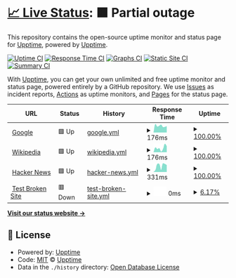 # [📈 Live Status](https://upptime.github.io/upptime): <!--live status--> **🟧 Partial outage**

This repository contains the open-source uptime monitor and status page for [Upptime](https://upptime.js.org), powered by [Upptime](https://github.com/upptime/upptime).

[![Uptime CI](https://github.com/upptime/upptime/workflows/Uptime%20CI/badge.svg)](https://github.com/upptime/upptime/actions?query=workflow%3A%22Uptime+CI%22)
[![Response Time CI](https://github.com/upptime/upptime/workflows/Response%20Time%20CI/badge.svg)](https://github.com/upptime/upptime/actions?query=workflow%3A%22Response+Time+CI%22)
[![Graphs CI](https://github.com/upptime/upptime/workflows/Graphs%20CI/badge.svg)](https://github.com/upptime/upptime/actions?query=workflow%3A%22Graphs+CI%22)
[![Static Site CI](https://github.com/upptime/upptime/workflows/Static%20Site%20CI/badge.svg)](https://github.com/upptime/upptime/actions?query=workflow%3A%22Static+Site+CI%22)
[![Summary CI](https://github.com/upptime/upptime/workflows/Summary%20CI/badge.svg)](https://github.com/upptime/upptime/actions?query=workflow%3A%22Summary+CI%22)

With [Upptime](https://upptime.js.org), you can get your own unlimited and free uptime monitor and status page, powered entirely by a GitHub repository. We use [Issues](https://github.com/upptime/upptime/issues) as incident reports, [Actions](https://github.com/upptime/upptime/actions) as uptime monitors, and [Pages](https://upptime.github.io/upptime) for the status page.

<!--start: status pages-->
<!-- This summary is generated by Upptime (https://github.com/upptime/upptime) -->
<!-- Do not edit this manually, your changes will be overwritten -->
<!-- prettier-ignore -->
| URL | Status | History | Response Time | Uptime |
| --- | ------ | ------- | ------------- | ------ |
| <img alt="" src="https://icons.duckduckgo.com/ip3/www.google.com.ico" height="13"> [Google](https://www.google.com) | 🟩 Up | [google.yml](https://github.com/necjosh/upptime/commits/HEAD/history/google.yml) | <details><summary><img alt="Response time graph" src="./graphs/google/response-time-week.png" height="20"> 176ms</summary><br><a href="https://http://necjosh.sageenterpriseintelligence.com//history/google"><img alt="Response time 176" src="https://img.shields.io/endpoint?url=https%3A%2F%2Fraw.githubusercontent.com%2Fnecjosh%2Fupptime%2FHEAD%2Fapi%2Fgoogle%2Fresponse-time.json"></a><br><a href="https://http://necjosh.sageenterpriseintelligence.com//history/google"><img alt="24-hour response time 176" src="https://img.shields.io/endpoint?url=https%3A%2F%2Fraw.githubusercontent.com%2Fnecjosh%2Fupptime%2FHEAD%2Fapi%2Fgoogle%2Fresponse-time-day.json"></a><br><a href="https://http://necjosh.sageenterpriseintelligence.com//history/google"><img alt="7-day response time 176" src="https://img.shields.io/endpoint?url=https%3A%2F%2Fraw.githubusercontent.com%2Fnecjosh%2Fupptime%2FHEAD%2Fapi%2Fgoogle%2Fresponse-time-week.json"></a><br><a href="https://http://necjosh.sageenterpriseintelligence.com//history/google"><img alt="30-day response time 176" src="https://img.shields.io/endpoint?url=https%3A%2F%2Fraw.githubusercontent.com%2Fnecjosh%2Fupptime%2FHEAD%2Fapi%2Fgoogle%2Fresponse-time-month.json"></a><br><a href="https://http://necjosh.sageenterpriseintelligence.com//history/google"><img alt="1-year response time 176" src="https://img.shields.io/endpoint?url=https%3A%2F%2Fraw.githubusercontent.com%2Fnecjosh%2Fupptime%2FHEAD%2Fapi%2Fgoogle%2Fresponse-time-year.json"></a></details> | <details><summary><a href="https://http://necjosh.sageenterpriseintelligence.com//history/google">100.00%</a></summary><a href="https://http://necjosh.sageenterpriseintelligence.com//history/google"><img alt="All-time uptime 100.00%" src="https://img.shields.io/endpoint?url=https%3A%2F%2Fraw.githubusercontent.com%2Fnecjosh%2Fupptime%2FHEAD%2Fapi%2Fgoogle%2Fuptime.json"></a><br><a href="https://http://necjosh.sageenterpriseintelligence.com//history/google"><img alt="24-hour uptime 100.00%" src="https://img.shields.io/endpoint?url=https%3A%2F%2Fraw.githubusercontent.com%2Fnecjosh%2Fupptime%2FHEAD%2Fapi%2Fgoogle%2Fuptime-day.json"></a><br><a href="https://http://necjosh.sageenterpriseintelligence.com//history/google"><img alt="7-day uptime 100.00%" src="https://img.shields.io/endpoint?url=https%3A%2F%2Fraw.githubusercontent.com%2Fnecjosh%2Fupptime%2FHEAD%2Fapi%2Fgoogle%2Fuptime-week.json"></a><br><a href="https://http://necjosh.sageenterpriseintelligence.com//history/google"><img alt="30-day uptime 100.00%" src="https://img.shields.io/endpoint?url=https%3A%2F%2Fraw.githubusercontent.com%2Fnecjosh%2Fupptime%2FHEAD%2Fapi%2Fgoogle%2Fuptime-month.json"></a><br><a href="https://http://necjosh.sageenterpriseintelligence.com//history/google"><img alt="1-year uptime 100.00%" src="https://img.shields.io/endpoint?url=https%3A%2F%2Fraw.githubusercontent.com%2Fnecjosh%2Fupptime%2FHEAD%2Fapi%2Fgoogle%2Fuptime-year.json"></a></details>
| <img alt="" src="https://icons.duckduckgo.com/ip3/en.wikipedia.org.ico" height="13"> [Wikipedia](https://en.wikipedia.org) | 🟩 Up | [wikipedia.yml](https://github.com/necjosh/upptime/commits/HEAD/history/wikipedia.yml) | <details><summary><img alt="Response time graph" src="./graphs/wikipedia/response-time-week.png" height="20"> 176ms</summary><br><a href="https://http://necjosh.sageenterpriseintelligence.com//history/wikipedia"><img alt="Response time 176" src="https://img.shields.io/endpoint?url=https%3A%2F%2Fraw.githubusercontent.com%2Fnecjosh%2Fupptime%2FHEAD%2Fapi%2Fwikipedia%2Fresponse-time.json"></a><br><a href="https://http://necjosh.sageenterpriseintelligence.com//history/wikipedia"><img alt="24-hour response time 176" src="https://img.shields.io/endpoint?url=https%3A%2F%2Fraw.githubusercontent.com%2Fnecjosh%2Fupptime%2FHEAD%2Fapi%2Fwikipedia%2Fresponse-time-day.json"></a><br><a href="https://http://necjosh.sageenterpriseintelligence.com//history/wikipedia"><img alt="7-day response time 176" src="https://img.shields.io/endpoint?url=https%3A%2F%2Fraw.githubusercontent.com%2Fnecjosh%2Fupptime%2FHEAD%2Fapi%2Fwikipedia%2Fresponse-time-week.json"></a><br><a href="https://http://necjosh.sageenterpriseintelligence.com//history/wikipedia"><img alt="30-day response time 176" src="https://img.shields.io/endpoint?url=https%3A%2F%2Fraw.githubusercontent.com%2Fnecjosh%2Fupptime%2FHEAD%2Fapi%2Fwikipedia%2Fresponse-time-month.json"></a><br><a href="https://http://necjosh.sageenterpriseintelligence.com//history/wikipedia"><img alt="1-year response time 176" src="https://img.shields.io/endpoint?url=https%3A%2F%2Fraw.githubusercontent.com%2Fnecjosh%2Fupptime%2FHEAD%2Fapi%2Fwikipedia%2Fresponse-time-year.json"></a></details> | <details><summary><a href="https://http://necjosh.sageenterpriseintelligence.com//history/wikipedia">100.00%</a></summary><a href="https://http://necjosh.sageenterpriseintelligence.com//history/wikipedia"><img alt="All-time uptime 100.00%" src="https://img.shields.io/endpoint?url=https%3A%2F%2Fraw.githubusercontent.com%2Fnecjosh%2Fupptime%2FHEAD%2Fapi%2Fwikipedia%2Fuptime.json"></a><br><a href="https://http://necjosh.sageenterpriseintelligence.com//history/wikipedia"><img alt="24-hour uptime 100.00%" src="https://img.shields.io/endpoint?url=https%3A%2F%2Fraw.githubusercontent.com%2Fnecjosh%2Fupptime%2FHEAD%2Fapi%2Fwikipedia%2Fuptime-day.json"></a><br><a href="https://http://necjosh.sageenterpriseintelligence.com//history/wikipedia"><img alt="7-day uptime 100.00%" src="https://img.shields.io/endpoint?url=https%3A%2F%2Fraw.githubusercontent.com%2Fnecjosh%2Fupptime%2FHEAD%2Fapi%2Fwikipedia%2Fuptime-week.json"></a><br><a href="https://http://necjosh.sageenterpriseintelligence.com//history/wikipedia"><img alt="30-day uptime 100.00%" src="https://img.shields.io/endpoint?url=https%3A%2F%2Fraw.githubusercontent.com%2Fnecjosh%2Fupptime%2FHEAD%2Fapi%2Fwikipedia%2Fuptime-month.json"></a><br><a href="https://http://necjosh.sageenterpriseintelligence.com//history/wikipedia"><img alt="1-year uptime 100.00%" src="https://img.shields.io/endpoint?url=https%3A%2F%2Fraw.githubusercontent.com%2Fnecjosh%2Fupptime%2FHEAD%2Fapi%2Fwikipedia%2Fuptime-year.json"></a></details>
| <img alt="" src="https://icons.duckduckgo.com/ip3/news.ycombinator.com.ico" height="13"> [Hacker News](https://news.ycombinator.com) | 🟩 Up | [hacker-news.yml](https://github.com/necjosh/upptime/commits/HEAD/history/hacker-news.yml) | <details><summary><img alt="Response time graph" src="./graphs/hacker-news/response-time-week.png" height="20"> 331ms</summary><br><a href="https://http://necjosh.sageenterpriseintelligence.com//history/hacker-news"><img alt="Response time 331" src="https://img.shields.io/endpoint?url=https%3A%2F%2Fraw.githubusercontent.com%2Fnecjosh%2Fupptime%2FHEAD%2Fapi%2Fhacker-news%2Fresponse-time.json"></a><br><a href="https://http://necjosh.sageenterpriseintelligence.com//history/hacker-news"><img alt="24-hour response time 331" src="https://img.shields.io/endpoint?url=https%3A%2F%2Fraw.githubusercontent.com%2Fnecjosh%2Fupptime%2FHEAD%2Fapi%2Fhacker-news%2Fresponse-time-day.json"></a><br><a href="https://http://necjosh.sageenterpriseintelligence.com//history/hacker-news"><img alt="7-day response time 331" src="https://img.shields.io/endpoint?url=https%3A%2F%2Fraw.githubusercontent.com%2Fnecjosh%2Fupptime%2FHEAD%2Fapi%2Fhacker-news%2Fresponse-time-week.json"></a><br><a href="https://http://necjosh.sageenterpriseintelligence.com//history/hacker-news"><img alt="30-day response time 331" src="https://img.shields.io/endpoint?url=https%3A%2F%2Fraw.githubusercontent.com%2Fnecjosh%2Fupptime%2FHEAD%2Fapi%2Fhacker-news%2Fresponse-time-month.json"></a><br><a href="https://http://necjosh.sageenterpriseintelligence.com//history/hacker-news"><img alt="1-year response time 331" src="https://img.shields.io/endpoint?url=https%3A%2F%2Fraw.githubusercontent.com%2Fnecjosh%2Fupptime%2FHEAD%2Fapi%2Fhacker-news%2Fresponse-time-year.json"></a></details> | <details><summary><a href="https://http://necjosh.sageenterpriseintelligence.com//history/hacker-news">100.00%</a></summary><a href="https://http://necjosh.sageenterpriseintelligence.com//history/hacker-news"><img alt="All-time uptime 100.00%" src="https://img.shields.io/endpoint?url=https%3A%2F%2Fraw.githubusercontent.com%2Fnecjosh%2Fupptime%2FHEAD%2Fapi%2Fhacker-news%2Fuptime.json"></a><br><a href="https://http://necjosh.sageenterpriseintelligence.com//history/hacker-news"><img alt="24-hour uptime 100.00%" src="https://img.shields.io/endpoint?url=https%3A%2F%2Fraw.githubusercontent.com%2Fnecjosh%2Fupptime%2FHEAD%2Fapi%2Fhacker-news%2Fuptime-day.json"></a><br><a href="https://http://necjosh.sageenterpriseintelligence.com//history/hacker-news"><img alt="7-day uptime 100.00%" src="https://img.shields.io/endpoint?url=https%3A%2F%2Fraw.githubusercontent.com%2Fnecjosh%2Fupptime%2FHEAD%2Fapi%2Fhacker-news%2Fuptime-week.json"></a><br><a href="https://http://necjosh.sageenterpriseintelligence.com//history/hacker-news"><img alt="30-day uptime 100.00%" src="https://img.shields.io/endpoint?url=https%3A%2F%2Fraw.githubusercontent.com%2Fnecjosh%2Fupptime%2FHEAD%2Fapi%2Fhacker-news%2Fuptime-month.json"></a><br><a href="https://http://necjosh.sageenterpriseintelligence.com//history/hacker-news"><img alt="1-year uptime 100.00%" src="https://img.shields.io/endpoint?url=https%3A%2F%2Fraw.githubusercontent.com%2Fnecjosh%2Fupptime%2FHEAD%2Fapi%2Fhacker-news%2Fuptime-year.json"></a></details>
| <img alt="" src="https://icons.duckduckgo.com/ip3/thissitedoesnotexist.koj.co.ico" height="13"> [Test Broken Site](https://thissitedoesnotexist.koj.co) | 🟥 Down | [test-broken-site.yml](https://github.com/necjosh/upptime/commits/HEAD/history/test-broken-site.yml) | <details><summary><img alt="Response time graph" src="./graphs/test-broken-site/response-time-week.png" height="20"> 0ms</summary><br><a href="https://http://necjosh.sageenterpriseintelligence.com//history/test-broken-site"><img alt="Response time 0" src="https://img.shields.io/endpoint?url=https%3A%2F%2Fraw.githubusercontent.com%2Fnecjosh%2Fupptime%2FHEAD%2Fapi%2Ftest-broken-site%2Fresponse-time.json"></a><br><a href="https://http://necjosh.sageenterpriseintelligence.com//history/test-broken-site"><img alt="24-hour response time 0" src="https://img.shields.io/endpoint?url=https%3A%2F%2Fraw.githubusercontent.com%2Fnecjosh%2Fupptime%2FHEAD%2Fapi%2Ftest-broken-site%2Fresponse-time-day.json"></a><br><a href="https://http://necjosh.sageenterpriseintelligence.com//history/test-broken-site"><img alt="7-day response time 0" src="https://img.shields.io/endpoint?url=https%3A%2F%2Fraw.githubusercontent.com%2Fnecjosh%2Fupptime%2FHEAD%2Fapi%2Ftest-broken-site%2Fresponse-time-week.json"></a><br><a href="https://http://necjosh.sageenterpriseintelligence.com//history/test-broken-site"><img alt="30-day response time 0" src="https://img.shields.io/endpoint?url=https%3A%2F%2Fraw.githubusercontent.com%2Fnecjosh%2Fupptime%2FHEAD%2Fapi%2Ftest-broken-site%2Fresponse-time-month.json"></a><br><a href="https://http://necjosh.sageenterpriseintelligence.com//history/test-broken-site"><img alt="1-year response time 0" src="https://img.shields.io/endpoint?url=https%3A%2F%2Fraw.githubusercontent.com%2Fnecjosh%2Fupptime%2FHEAD%2Fapi%2Ftest-broken-site%2Fresponse-time-year.json"></a></details> | <details><summary><a href="https://http://necjosh.sageenterpriseintelligence.com//history/test-broken-site">6.17%</a></summary><a href="https://http://necjosh.sageenterpriseintelligence.com//history/test-broken-site"><img alt="All-time uptime 6.17%" src="https://img.shields.io/endpoint?url=https%3A%2F%2Fraw.githubusercontent.com%2Fnecjosh%2Fupptime%2FHEAD%2Fapi%2Ftest-broken-site%2Fuptime.json"></a><br><a href="https://http://necjosh.sageenterpriseintelligence.com//history/test-broken-site"><img alt="24-hour uptime 6.17%" src="https://img.shields.io/endpoint?url=https%3A%2F%2Fraw.githubusercontent.com%2Fnecjosh%2Fupptime%2FHEAD%2Fapi%2Ftest-broken-site%2Fuptime-day.json"></a><br><a href="https://http://necjosh.sageenterpriseintelligence.com//history/test-broken-site"><img alt="7-day uptime 6.17%" src="https://img.shields.io/endpoint?url=https%3A%2F%2Fraw.githubusercontent.com%2Fnecjosh%2Fupptime%2FHEAD%2Fapi%2Ftest-broken-site%2Fuptime-week.json"></a><br><a href="https://http://necjosh.sageenterpriseintelligence.com//history/test-broken-site"><img alt="30-day uptime 6.17%" src="https://img.shields.io/endpoint?url=https%3A%2F%2Fraw.githubusercontent.com%2Fnecjosh%2Fupptime%2FHEAD%2Fapi%2Ftest-broken-site%2Fuptime-month.json"></a><br><a href="https://http://necjosh.sageenterpriseintelligence.com//history/test-broken-site"><img alt="1-year uptime 6.17%" src="https://img.shields.io/endpoint?url=https%3A%2F%2Fraw.githubusercontent.com%2Fnecjosh%2Fupptime%2FHEAD%2Fapi%2Ftest-broken-site%2Fuptime-year.json"></a></details>

<!--end: status pages-->

[**Visit our status website →**](https://upptime.github.io/upptime)

## 📄 License

- Powered by: [Upptime](https://github.com/upptime/upptime)
- Code: [MIT](./LICENSE) © [Upptime](https://upptime.js.org)
- Data in the `./history` directory: [Open Database License](https://opendatacommons.org/licenses/odbl/1-0/)
